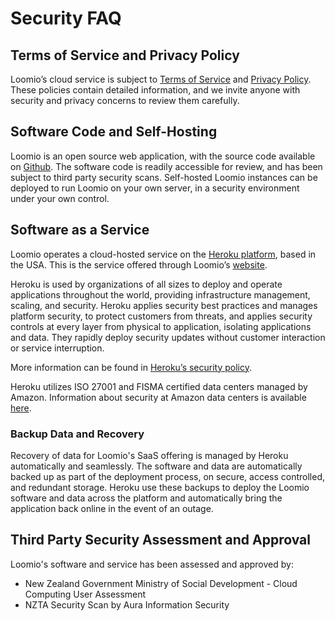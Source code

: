 # Security FAQ

## Terms of Service and Privacy Policy
Loomio’s cloud service is subject to [Terms of Service](https://www.loomio.org/terms_of_service "opens in new tab") and [Privacy Policy](https://www.loomio.org/privacy "opens in new tab"). These policies contain detailed information, and we invite anyone with security and privacy concerns to review them carefully.

## Software Code and Self-Hosting
Loomio is an open source web application, with the source code available on [Github](https://github.com/loomio/loomio "opens in new tab"). The software code is readily accessible for review, and has been subject to third party security scans. Self-hosted Loomio instances can be deployed to run Loomio on your own server, in a  security environment under your own control.

## Software as a Service
Loomio operates a cloud-hosted service on the [Heroku platform](https://www.heroku.com/about "opens in new tab"), based in the USA. This is the service offered through Loomio’s [website](https://www.loomio.org/ "opens in new tab").

Heroku is used by organizations of all sizes to deploy and operate applications throughout the world, providing infrastructure management, scaling, and security. Heroku applies security best practices and manages platform security, to protect customers from threats, and applies security controls at every layer from physical to application, isolating applications and data. They rapidly deploy security updates without customer interaction or service interruption. 

More information can be found in [Heroku’s security policy](https://www.heroku.com/policy/security "opens in new tab").

Heroku utilizes ISO 27001 and FISMA certified data centers managed by Amazon. Information about security at Amazon data centers is available [here](https://aws.amazon.com/security/ "opens in new tab").

### Backup Data and Recovery
Recovery of data for Loomio's SaaS offering is managed by Heroku automatically and seamlessly. The software and data are automatically backed up as part of the deployment process, on secure, access controlled, and redundant storage.  Heroku use these backups to deploy the Loomio software and data across the platform and automatically bring the application back online in the event of an outage.

## Third Party Security Assessment and Approval
Loomio's software and service has been assessed and approved by:

* New Zealand Government Ministry of Social Development - Cloud Computing User Assessment
* NZTA Security Scan by Aura Information Security





